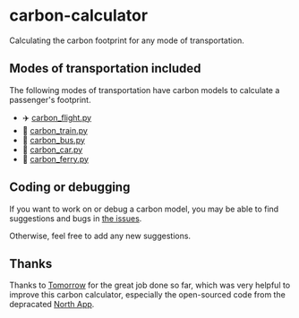 # carbon-calculator
Calculating the carbon footprint for any mode of transportation.


## Modes of transportation included
The following modes of transportation have carbon models to calculate a passenger's footprint.

* ✈️  [carbon_flight.py](https://github.com/J0ANMM/carbon-calculator/blob/master/carbon_flight.py)
* 🚄  [carbon_train.py](https://github.com/J0ANMM/carbon-calculator/blob/master/carbon_train.py)
* 🚌  [carbon_bus.py](https://github.com/J0ANMM/carbon-calculator/blob/master/carbon_bus.py)
* 🚗  [carbon_car.py](https://github.com/J0ANMM/carbon-calculator/blob/master/carbon_car.py)
* 🚢  [carbon_ferry.py](https://github.com/J0ANMM/carbon-calculator/blob/master/carbon_ferry.py)


## Coding or debugging
If you want to work on or debug a carbon model, you may be able to find suggestions and bugs in [the issues](https://github.com/J0ANMM/carbon-calculator/issues).

Otherwise, feel free to add any new suggestions.


## Thanks
Thanks to [Tomorrow](https://github.com/tmrowco) for the great job done so far, which was very helpful to improve this carbon calculator, especially the open-sourced code from the depracated [North App](https://github.com/tmrowco/northapp-contrib).
